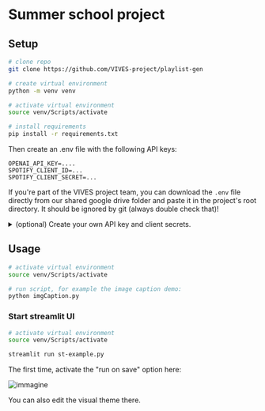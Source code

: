 # Summer school project

## Setup

```bash
# clone repo
git clone https://github.com/VIVES-project/playlist-gen

# create virtual environment
python -m venv venv

# activate virtual environment
source venv/Scripts/activate

# install requirements
pip install -r requirements.txt
```

Then create an .env file with the following API keys:

```
OPENAI_API_KEY=....
SPOTIFY_CLIENT_ID=...
SPOTIFY_CLIENT_SECRET=...
```

If you're part of the VIVES project team, you can download the `.env` file directly from our shared google drive folder and paste it in the project's root directory. It should be ignored by git (always double check that)!
<details>
<summary>
  (optional) Create your own API key and client secrets.
</summary>

Check [this tutorial](https://platform.openai.com/docs/quickstart) for setting up your OpenAI API key, and [this one](https://developer.spotify.com/documentation/web-api/tutorials/getting-started) for the spotify client id and client secret.

**Important**: you will also need to add specific user accounts to this list, to be able to interact with the app in development mode:

<img src="https://github.com/VIVES-project/playlist-gen/assets/40581019/da83fc79-2958-49c8-8815-62f584f55595" width="70%"/>

</details>

## Usage

```bash
# activate virtual environment
source venv/Scripts/activate

# run script, for example the image caption demo:
python imgCaption.py
```

### Start streamlit UI

```bash
# activate virtual environment
source venv/Scripts/activate

streamlit run st-example.py
```

The first time, activate the "run on save" option here:

![immagine](https://github.com/VIVES-project/playlist-gen/assets/40581019/d7085403-7c85-4871-8684-d2441259bf3f)

You can also edit the visual theme there.
